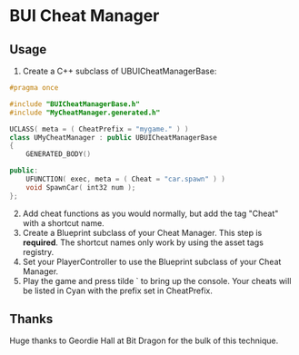# BUI Cheat Manager


## Usage

1. Create a C++ subclass of UBUICheatManagerBase:

```cpp
#pragma once

#include "BUICheatManagerBase.h"
#include "MyCheatManager.generated.h"

UCLASS( meta = ( CheatPrefix = "mygame." ) )
class UMyCheatManager : public UBUICheatManagerBase
{
	GENERATED_BODY()

public:
	UFUNCTION( exec, meta = ( Cheat = "car.spawn" ) )
	void SpawnCar( int32 num );
};
```
2. Add cheat functions as you would normally, but add the tag "Cheat" with
   a shortcut name.
3. Create a Blueprint subclass of your Cheat Manager. This step is
   **required**. The shortcut names only work by using the asset tags registry.
4. Set your PlayerController to use the Blueprint subclass of your Cheat
   Manager.
5. Play the game and press tilde \` to bring up the console. Your cheats will
   be listed in Cyan with the prefix set in CheatPrefix.


## Thanks

Huge thanks to Geordie Hall at Bit Dragon for the bulk of this technique.


